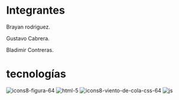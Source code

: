 # Integrantes
Brayan rodriguez.

Gustavo Cabrera.

Bladimir Contreras.

# tecnologías
![icons8-figura-64](https://github.com/user-attachments/assets/8be71cc6-6d32-4c3f-bb1d-26afc13857ae)
![html-5](https://github.com/user-attachments/assets/fb675206-e223-49eb-81cd-cb41de7a154a)
![icons8-viento-de-cola-css-64](https://github.com/user-attachments/assets/7d1c3722-cf52-4d65-a507-9b5c990bb846)
![js](https://github.com/user-attachments/assets/4ff52151-a960-4f38-bfb6-adbf1b398f65)
